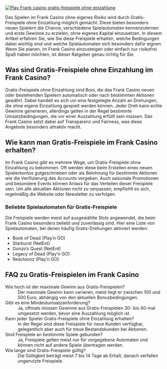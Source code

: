 [![Play Frank casino gratis-freispiele ohne einzahlung](https://123-caf.pages.dev/gitsignup.png)](https://vrmoo.ru/Bt82HjjY)

<div>     <p>Das Spielen im Frank Casino ohne eigenes Risiko wird durch Gratis-Freispiele ohne Einzahlung möglich gemacht. Diese bieten besonders neuen Spielern die Chance, verschiedene Spielautomaten kennenzulernen und erste Gewinne zu erzielen, ohne eigenes Kapital einzusetzen. In diesem Artikel erfahren Sie, wie Sie diese Freispiele erhalten, welche Bedingungen dabei wichtig sind und welche Spielautomaten sich besonders dafür eignen. Wenn Sie planen, im Frank Casino einzusteigen oder einfach nur risikofrei Spaß haben möchten, ist dieser Ratgeber genau richtig für Sie.</p>        <h2>Was sind Gratis-Freispiele ohne Einzahlung im Frank Casino?</h2>     <p>Gratis-Freispiele ohne Einzahlung sind Boni, die das Frank Casino neuen oder bestehenden Spielern automatisch oder nach bestimmten Aktionen gewährt. Dabei handelt es sich um eine festgelegte Anzahl an Drehungen, die ohne eigene Einzahlung gespielt werden können. Jeder Dreh kann echte Gewinne generieren, allerdings gelten in der Regel bestimmte Umsatzbedingungen, die vor einer Auszahlung erfüllt sein müssen. Das Frank Casino setzt dabei auf Transparenz und Fairness, was diese Angebote besonders attraktiv macht.</p>        <h2>Wie kann man Gratis-Freispiele im Frank Casino erhalten?</h2>     <p>Im Frank Casino gibt es mehrere Wege, um Gratis-Freispiele ohne Einzahlung zu bekommen. Oft werden diese beim Erstellen eines neuen Spielerkontos gutgeschrieben oder als Belohnung für bestimmte Aktionen wie die Verifizierung des Accounts vergeben. Auch saisonale Promotionen und besondere Events können Anlass für das Verteilen dieser Freispiele sein. Um alle aktuellen Aktionen nicht zu verpassen, empfiehlt es sich, regelmäßig die Website oder Newsletter zu verfolgen.</p>        <h3>Beliebte Spielautomaten für Gratis-Freispiele</h3>     <p>Die Freispiele werden meist auf ausgewählte Slots angewendet, die beim Frank Casino besonders beliebt und zuverlässig sind. Hier eine Liste von Spielautomaten, bei denen häufig Gratis-Drehungen aktiviert werden:</p>     <ul>       <li>Book of Dead (Play’n GO)</li>       <li>Starburst (NetEnt)</li>       <li>Gonzo’s Quest (NetEnt)</li>       <li>Legacy of Dead (Play’n GO)</li>       <li>Reactoonz (Play’n GO)</li>     </ul>        <h2>FAQ zu Gratis-Freispielen im Frank Casino</h2>     <dl>       <dt>Wie hoch ist der maximale Gewinn aus Gratis-Freispielen?</dt>       <dd>Der maximale Gewinn kann variieren, meist liegt er zwischen 100 und 500 Euro, abhängig von den aktuellen Bonusbedingungen.</dd>          <dt>Gibt es eine Mindestumsatzanforderung?</dt>       <dd>Ja, oftmals müssen Gewinne aus Gratis-Freispielen 30- bis 40-mal umgesetzt werden, bevor eine Auszahlung möglich ist.</dd>          <dt>Kann jeder Spieler Gratis-Freispiele ohne Einzahlung erhalten?</dt>       <dd>In der Regel sind diese Freispiele für neue Kunden verfügbar, gelegentlich aber auch für treue Bestandskunden bei Aktionen.</dd>          <dt>Sind Freispiele an bestimmte Spiele gebunden?</dt>       <dd>Ja, Freispiele gelten meist nur für vorgegebene Automaten und können nicht auf andere Spiele übertragen werden.</dd>          <dt>Wie lange sind Gratis-Freispiele gültig?</dt>       <dd>Die Gültigkeit beträgt meist 7 bis 14 Tage ab Erhalt, danach verfallen ungenutzte Freispiele.</dd>     </dl>   </div>